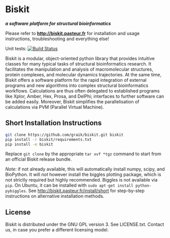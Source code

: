 Biskit
==========
___a software platform for structural bioinformatics___

Please refer to 
            **http://biskit.pasteur.fr**
for installation and usage instructions, troubleshooting and
everything else!

Unit tests: [![Build Status](https://travis-ci.org/graik/biskit.svg?branch=master)](https://travis-ci.org/graik/biskit)

Biskit is a modular, object-oriented python library that provides
intuitive classes for many typical tasks of structural bioinformatics
research. It facilitates the manipulation and analysis of
macromolecular structures, protein complexes, and molecular dynamics
trajectories. At the same time, Biskit offers a software platform for
the rapid integration of external programs and new algorithms into
complex structural bioinformatics workflows. Calculations are thus
often delegated to established programs like Xplor, Amber, Hex, Prosa,
and DelPhi; interfaces to further software can be added
easily. Moreover, Biskit simplifies the parallelisation of
calculations via PVM (Parallel Virtual Machine).

Short Installation Instructions
--------------------------------

```sh
git clone https://github.com/graik/biskit.git biskit
pip install -r biskit/requirements.txt
pip install -e biskit
```
Replace `git clone` by the appropriate `tar xvf *tgz` command to start from an official Biskit release bundle.

*Note:* if not already available, this will automatically install numpy, scipy, and BioPython. It will *not* however install the biggles plotting package, which is not strictly required but highly recommended. Biggles is not available via `pip`. On Ubuntu, it can be installed with `sudo apt-get install python-pybiggles`. See http://biskit.pasteur.fr/install/short for step-by-step instructions on alternative installation methods.


License
-------

Biskit is distributed under the GNU GPL version 3. See LICENSE.txt. Contact us, in case you prefer a different licensing model.
